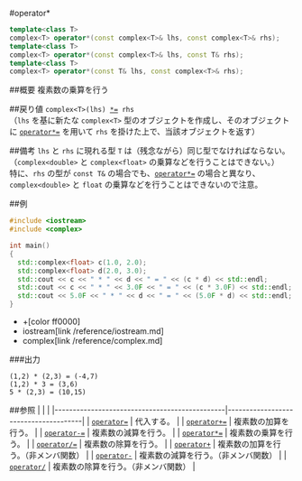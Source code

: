 #operator*
```cpp
template<class T>
complex<T> operator*(const complex<T>& lhs, const complex<T>& rhs);
template<class T>
complex<T> operator*(const complex<T>& lhs, const T& rhs);
template<class T>
complex<T> operator*(const T& lhs, const complex<T>& rhs);
```

##概要
複素数の乗算を行う


##戻り値
`complex<T>(lhs) `[`*=`](complex/op_multiply_assign.md)` rhs`  
（`lhs` を基に新たな `complex<T>` 型のオブジェクトを作成し、そのオブジェクトに [`operator*=`](complex/op_multiply_assign.md) を用いて `rhs` を掛けた上で、当該オブジェクトを返す）


##備考
`lhs` と `rhs` に現れる型 `T` は（残念ながら）同じ型でなければならない。（`complex<double>` と `complex<float>` の乗算などを行うことはできない。）  
特に、`rhs` の型が `const T&` の場合でも、[`operator*=`](complex/op_multiply_assign.md) の場合と異なり、`complex<double>` と `float` の乗算などを行うことはできないので注意。


##例
```cpp
#include <iostream>
#include <complex>

int main()
{
  std::complex<float> c(1.0, 2.0);
  std::complex<float> d(2.0, 3.0);
  std::cout << c << " * " << d << " = " << (c * d) << std::endl;
  std::cout << c << " * " << 3.0F << " = " << (c * 3.0F) << std::endl;
  std::cout << 5.0F << " * " << d << " = " << (5.0F * d) << std::endl;
}
```
* +[color ff0000]
* iostream[link /reference/iostream.md]
* complex[link /reference/complex.md]

###出力
```
(1,2) * (2,3) = (-4,7)
(1,2) * 3 = (3,6)
5 * (2,3) = (10,15)
```


##参照
|                                               |                                      |
|-----------------------------------------------|--------------------------------------|
| [`operator=`](complex/op_assign.md)           | 代入する。                           |
| [`operator+=`](complex/op_plus_assign.md)     | 複素数の加算を行う。                 |
| [`operator-=`](complex/op_minus_assign.md)    | 複素数の減算を行う。                 |
| [`operator*=`](complex/op_multiply_assign.md) | 複素数の乗算を行う。                 |
| [`operator/=`](complex/op_divide_assign.md)   | 複素数の除算を行う。                 |
| [`operator+`](op_plus.md)                     | 複素数の加算を行う。（非メンバ関数） |
| [`operator-`](op_minus.md)                    | 複素数の減算を行う。（非メンバ関数） |
| [`operator/`](op_divide.md)                   | 複素数の除算を行う。（非メンバ関数） |
